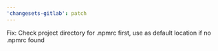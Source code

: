 ```yaml
---
'changesets-gitlab': patch
---
```


Fix: Check project directory for .npmrc first, use as default location if no .npmrc found
